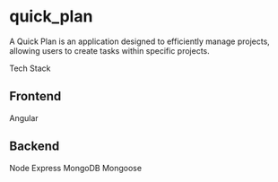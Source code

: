 # quick_plan
A Quick Plan is an application designed to efficiently manage projects, allowing users to create tasks within specific projects.

Tech Stack

Frontend
--------
Angular

Backend
--------
Node 
Express
MongoDB
Mongoose
